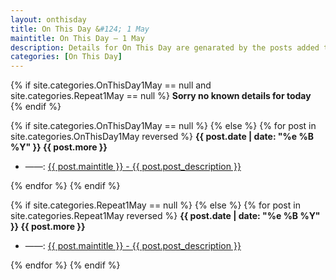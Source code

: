 ```yaml
---
layout: onthisday
title: On This Day &#124; 1 May
maintitle: On This Day — 1 May
description: Details for On This Day are genarated by the posts added to the website so the content is subject to changes/updates over time.
categories: [On This Day]
---
```


{% if site.categories.OnThisDay1May == null and site.categories.Repeat1May == null %}
<strong>Sorry no known details for today</strong>
{% endif %}

{% if site.categories.OnThisDay1May == null %}
{% else %}
{% for post in site.categories.OnThisDay1May reversed %}
<strong>{{ post.date | date: "%e %B %Y" }} {{ post.more }}</strong>
<ul>
<li> ——: <a href="{{ post.url }}">{{ post.maintitle }} - {{ post.post_description }}</a></li>
</ul>
{% endfor %}
{% endif %}

{% if site.categories.Repeat1May == null %}
{% else %}
{% for post in site.categories.Repeat1May reversed %}
<strong>{{ post.date | date: "%e %B %Y" }} {{ post.more }}</strong>
<ul>
<li> ——: <a href="{{ post.url }}">{{ post.maintitle }} - {{ post.post_description }}</a></li>
</ul>
{% endfor %}
{% endif %}
